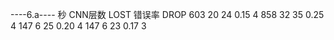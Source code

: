 ----6.a----
秒       CNN层数       LOST        错误率     DROP
603         20          24          0.15        4
858         32          35          0.25        4
147         6           25          0.20        4
147         6           23          0.17        3

